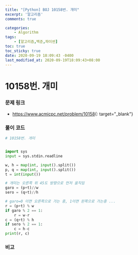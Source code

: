 ```yaml
---
title: "[Python] BOJ 10158번. 개미"
excerpt: '알고리즘'
comments: true

categories:
    - Algorithm
tags:
    - [알고리즘,백준,파이썬]
toc: true
toc_sticky: true
date: 2020-09-19 18:09:43 -0400
last_modified_at: 2020-09-19T18:09:43+08:00
---
```


# 10158번. 개미

### 문제 링크
- <https://www.acmicpc.net/problem/10158>{: target="\_blank"}

### 풀이 코드

```python
# 10158번. 개미


import sys
input = sys.stdin.readline

w, h = map(int, input().split())
p, q = map(int, input().split())
t = int(input())

# 개미는 오른쪽 위 45도 방향으로 먼저 움직임
garo = (p+t)//w
sero = (q+t)//h

# garo=0 이면 오른쪽으로 가는 중, 1이면 왼쪽으로 가는중 ...
r = (p+t) % w
if garo % 2 == 1:
    r = w-r
c = (q+t) % h
if sero % 2 == 1:
    c = h-c
print(r, c)
```

### 비고